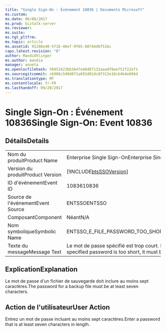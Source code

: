 ```yaml
---
title: "Single Sign-On : Événement 10836 | Documents Microsoft"
ms.custom: 
ms.date: 06/08/2017
ms.prod: biztalk-server
ms.reviewer: 
ms.suite: 
ms.tgt_pltfrm: 
ms.topic: article
ms.assetid: 91286e48-5f1b-46ef-9f65-88744d6f51bc
caps.latest.revision: "6"
author: MandiOhlinger
ms.author: mandia
manager: anneta
ms.openlocfilehash: 58951623bb3647e40d87132aaadf8ee751f22ef1
ms.sourcegitcommit: cb908c540d8f1a692d01dc8f313e16cb4b4e696d
ms.translationtype: MT
ms.contentlocale: fr-FR
ms.lasthandoff: 09/20/2017
---
```

# <a name="single-sign-on-event-10836"></a><span data-ttu-id="30255-102">Single Sign-On : Événement 10836</span><span class="sxs-lookup"><span data-stu-id="30255-102">Single Sign-On: Event 10836</span></span>
## <a name="details"></a><span data-ttu-id="30255-103">Détails</span><span class="sxs-lookup"><span data-stu-id="30255-103">Details</span></span>  
  
|||  
|-|-|  
|<span data-ttu-id="30255-104">Nom du produit</span><span class="sxs-lookup"><span data-stu-id="30255-104">Product Name</span></span>|<span data-ttu-id="30255-105">Enterprise Single Sign-On</span><span class="sxs-lookup"><span data-stu-id="30255-105">Enterprise Single Sign-On</span></span>|  
|<span data-ttu-id="30255-106">Version du produit</span><span class="sxs-lookup"><span data-stu-id="30255-106">Product Version</span></span>|[!INCLUDE[btsSSOVersion](../includes/btsssoversion-md.md)]|  
|<span data-ttu-id="30255-107">ID d'événement</span><span class="sxs-lookup"><span data-stu-id="30255-107">Event ID</span></span>|<span data-ttu-id="30255-108">10836</span><span class="sxs-lookup"><span data-stu-id="30255-108">10836</span></span>|  
|<span data-ttu-id="30255-109">Source de l'événement</span><span class="sxs-lookup"><span data-stu-id="30255-109">Event Source</span></span>|<span data-ttu-id="30255-110">ENTSSO</span><span class="sxs-lookup"><span data-stu-id="30255-110">ENTSSO</span></span>|  
|<span data-ttu-id="30255-111">Composant</span><span class="sxs-lookup"><span data-stu-id="30255-111">Component</span></span>|<span data-ttu-id="30255-112">Néant</span><span class="sxs-lookup"><span data-stu-id="30255-112">N/A</span></span>|  
|<span data-ttu-id="30255-113">Nom symbolique</span><span class="sxs-lookup"><span data-stu-id="30255-113">Symbolic Name</span></span>|<span data-ttu-id="30255-114">ENTSSO_E_FILE_PASSWORD_TOO_SHORT</span><span class="sxs-lookup"><span data-stu-id="30255-114">ENTSSO_E_FILE_PASSWORD_TOO_SHORT</span></span>|  
|<span data-ttu-id="30255-115">Texte du message</span><span class="sxs-lookup"><span data-stu-id="30255-115">Message Text</span></span>|<span data-ttu-id="30255-116">Le mot de passe spécifié est trop court. Il doit inclure au moins 7 caractères.</span><span class="sxs-lookup"><span data-stu-id="30255-116">The specified password is too short, it must be at least 7 characters.</span></span>|  
  
## <a name="explanation"></a><span data-ttu-id="30255-117">Explication</span><span class="sxs-lookup"><span data-stu-id="30255-117">Explanation</span></span>  
 <span data-ttu-id="30255-118">Le mot de passe d'un fichier de sauvegarde doit inclure au moins sept caractères.</span><span class="sxs-lookup"><span data-stu-id="30255-118">The password for a backup file must be at least seven characters.</span></span>  
  
## <a name="user-action"></a><span data-ttu-id="30255-119">Action de l'utilisateur</span><span class="sxs-lookup"><span data-stu-id="30255-119">User Action</span></span>  
 <span data-ttu-id="30255-120">Entrez un mot de passe incluant au moins sept caractères.</span><span class="sxs-lookup"><span data-stu-id="30255-120">Enter a password that is at least seven characters in length.</span></span>